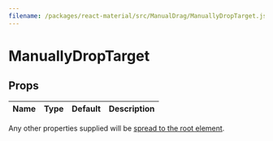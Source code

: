 ```yaml
---
filename: /packages/react-material/src/ManualDrag/ManuallyDropTarget.js
---
```


<!--- This documentation is automatically generated, do not try to edit it. -->

# ManuallyDropTarget



## Props

| Name | Type | Default | Description |
|:-----|:-----|:--------|:------------|

Any other properties supplied will be [spread to the root element](/guides/api#spread).

